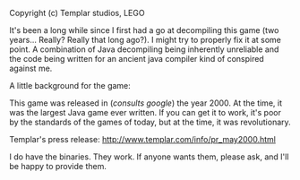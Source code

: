 Copyright (c) Templar studios, LEGO

It's been a long while since I first had a go at decompiling this game (two years... Really? Really that long ago?). I might try to properly fix it at some point. A combination of Java decompiling being inherently unreliable and the code being written for an ancient java compiler kind of conspired against me.

A little background for the game:

This game was released in (*consults google*) the year 2000. At the time, it was the largest Java game ever written. If you can get it to work, it's poor by the standards of the games of today, but at the time, it was revolutionary. 


Templar's press release: http://www.templar.com/info/pr_may2000.html

I do have the binaries. They work. If anyone wants them, please ask, and I'll be happy to provide them.
